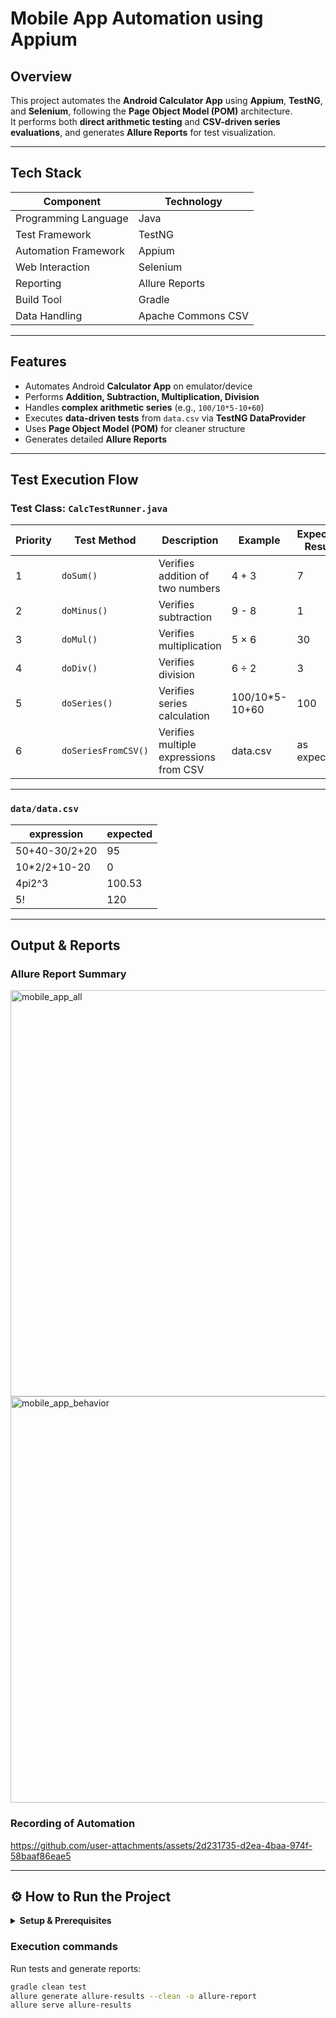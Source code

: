 # Mobile App Automation using Appium

##  Overview
This project automates the **Android Calculator App** using **Appium**, **TestNG**, and **Selenium**, following the **Page Object Model (POM)** architecture.  
It performs both **direct arithmetic testing** and **CSV-driven series evaluations**, and generates **Allure Reports** for test visualization.

---

##  Tech Stack
| Component | Technology |
|------------|-------------|
| Programming Language | Java |
| Test Framework | TestNG |
| Automation Framework | Appium |
| Web Interaction | Selenium |
| Reporting | Allure Reports |
| Build Tool | Gradle |
| Data Handling | Apache Commons CSV |

---

##  Features
- Automates Android **Calculator App** on emulator/device  
- Performs **Addition, Subtraction, Multiplication, Division**  
- Handles **complex arithmetic series** (e.g., `100/10*5-10+60`)  
- Executes **data-driven tests** from `data.csv` via **TestNG DataProvider**  
- Uses **Page Object Model (POM)** for cleaner structure  
- Generates detailed **Allure Reports**   

---

## Test Execution Flow

###  **Test Class:** `CalcTestRunner.java`

| Priority | Test Method | Description | Example | Expected Result |
|-----------|-------------|--------------|----------|-----------------|
| 1 | `doSum()` | Verifies addition of two numbers | 4 + 3 | 7 |
| 2 | `doMinus()` | Verifies subtraction | 9 - 8 | 1 |
| 3 | `doMul()` | Verifies multiplication | 5 × 6 | 30 |
| 4 | `doDiv()` | Verifies division | 6 ÷ 2 | 3 |
| 5 | `doSeries()` | Verifies series calculation | 100/10*5-10+60 | 100 |
| 6 | `doSeriesFromCSV()` | Verifies multiple expressions from CSV | data.csv | as expected |

---

### `data/data.csv` 

| expression | expected |
|-------------|-----------|
| 50+40-30/2+20 | 95 |
| 10*2/2+10-20 | 0 |
| 4pi2^3 | 100.53 |
| 5! | 120 |


---
## Output & Reports

### Allure Report Summary
<img width="1358" height="650" alt="mobile_app_all" src="https://github.com/user-attachments/assets/75183b17-4e53-4bad-ac17-30dfab00d607" />
<img width="1358" height="650" alt="mobile_app_behavior" src="https://github.com/user-attachments/assets/ff53bd67-62d0-4c8c-bf1e-d729e2900924" />

### Recording of Automation
https://github.com/user-attachments/assets/2d231735-d2ea-4baa-974f-58baaf86eae5

---
## ⚙️ How to Run the Project

<details>
<summary><b>Setup & Prerequisites</b></summary>

### Install and Configure Android Studio
Add environment variables:
**User Variable:** 
APPIUM_HOME = C:\Users<user>\AppData\Local\Android\Sdk
**System PATH additions:**
%APPIUM_HOME%\platform-tools
%APPIUM_HOME%\emulator
%APPIUM_HOME%\build-tools

---

### Install Appium & Drivers
```bash
npm install -g appium
appium -v
appium driver list
appium install driver uiautomator2
appium plugin install execute-driver
appium

```
### Configure Appium Inspector
Start a session with the following JSON capabilities:
```bash
{
  "platformName": "Android",
  "appium:os": "16",
  "appium:app": "path/to/calculator.apk",
  "appium:appPackage": "com.google.android.calculator",
  "appium:appActivity": "com.android.calculator2.Calculator",
  "appium:automationName": "UIAutomator2",
  "appium:disableAndroidWatchers": true,
  "appium:uiautomator2ServerLaunchTimeout": 120000
}
```
Use the Appium Inspector to identify element locators for button interactions.
</details>

### Execution commands
Run tests and generate reports:
```bash
gradle clean test
allure generate allure-results --clean -o allure-report
allure serve allure-results
```

